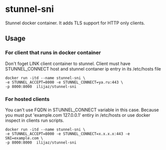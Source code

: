 # stunnel-sni
Stunnel docker container.  It adds TLS support for HTTP only clients.

## Usage

### For client that runs in docker container 

Don't foget LINK client container to stunnel. Client must have STUNNEL_CONNECT host and stunnel contaner ip entry in its /etc/hosts file
```
docker run -itd --name stunnel-sni \
-e STUNNEL_ACCEPT=8000 -e STUNNEL_CONNECT=ya.ru:443 \
-p 8000:8000  ilijaz/stunnel-sni
```

### For hosted clients

You can't use FQDN in STUNNEL_CONNECT variable in this case. Because you must put 'example.com 127.0.0.1' entiry in /etc/hosts or use docker inspect in clients run scripts.

```
docker run -itd --name stunnel-sni \
-e STUNNEL_ACCEPT=8000 -e STUNNEL_CONNECT=x.x.x.x:443 -e SNI=example.com \
-p 8000:8000  ilijaz/stunnel-sni
```

